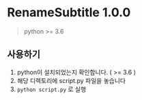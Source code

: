 # RenameSubtitle 1.0.0

>  python >= 3.6



## 사용하기

1. python이 설치되었는지 확인합니다. ( >= 3.6 )
2. 해당 디렉토리에 script.py 파일을 놓습니다
3. `python script.py` 로 실행